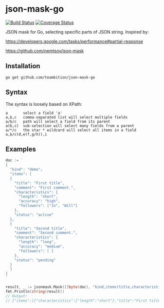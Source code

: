# json-mask-go
[![Build Status](https://travis-ci.org/DavidCai1993/json-mask-go.svg?branch=master)](https://travis-ci.org/DavidCai1993/json-mask-go)
[![Coverage Status](https://coveralls.io/repos/github/DavidCai1993/json-mask-go/badge.svg?branch=master)](https://coveralls.io/github/DavidCai1993/json-mask-go?branch=master)

JSON mask for Go, selecting specific parts of JSON string. Inspired by:

https://developers.google.com/tasks/performance#partial-response

https://github.com/nemtsov/json-mask

## Installation

```
go get github.com/teambition/json-mask-go
```

## Syntax

The syntax is loosely based on XPath:
```
a       select a field 'a'
a,b,c   comma-separated list will select multiple fields
a/b/c   path will select a field from its parent
a(b,c)  sub-selection will select many fields from a parent
a/*/c   the star * wildcard will select all items in a field
a,b/c(d,e(f,g/h)),i
```

## Examples
```go
doc := `
{
  "kind": "demo",
  "items": [
  {
    "title": "First title",
    "comment": "First comment.",
    "characteristics": {
      "length": "short",
      "accuracy": "high",
      "followers": ["Jo", "Will"]
    },
    "status": "active"
  },
  {
    "title": "Second title",
    "comment": "Second comment.",
    "characteristics": {
      "length": "long",
      "accuracy": "medium",
      "followers": [ ]
    },
    "status": "pending"
  }
  ]
}
`

result, _ := jsonmask.Mask([]byte(doc), "kind,items(title,characteristics/length)")
fmt.Println(string(result))
// Output:
// {"items":[{"characteristics":{"length":"short"},"title":"First title"},{"characteristics":{"length":"long"},"title":"Second title"}],"kind":"demo"}
```
